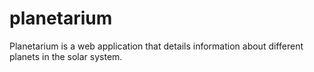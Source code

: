 # planetarium
Planetarium is a web application that details information about different planets in the solar system.

